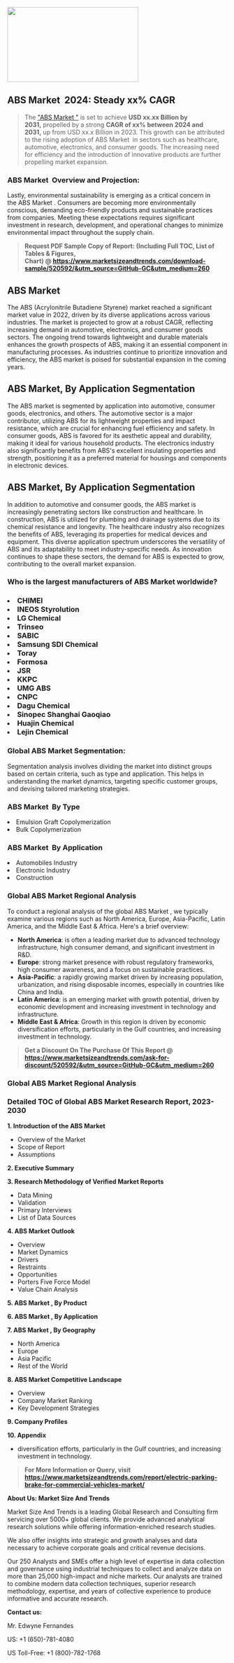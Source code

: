 <p><img class="alignnone size-medium wp-image-20088" src="https://ffe5etoiles.com/wp-content/uploads/2024/12/MST1-300x171.png" alt="" width="300" height="171" /></p><h2 id="ember46" class="ember-view reader-text-block__heading-2">ABS Market &nbsp;2024: Steady&nbsp;xx% CAGR</h2><blockquote id="ember47" class="ember-view reader-text-block__blockquote">The&nbsp;<a class="app-aware-link " href="https://www.marketsizeandtrends.com/download-sample/520592/&utm_source=GitHub-GC&utm_medium=260" target="_blank" data-test-app-aware-link="">"ABS Market "</a>&nbsp;is set to achieve&nbsp;<strong>USD&nbsp;xx.xx&nbsp;Billion by 2031,</strong>&nbsp;propelled by a strong&nbsp;<strong>CAGR of&nbsp;xx% between 2024 and 2031,</strong>&nbsp;up from USD xx.x Billion in 2023. This growth can be attributed to the rising adoption of&nbsp;ABS Market &nbsp;in sectors such as healthcare, automotive, electronics, and consumer goods. The increasing need for efficiency and the introduction of innovative products are further propelling market expansion.</blockquote><h3 id="ember48" class="ember-view reader-text-block__heading-3">ABS Market &nbsp;Overview and Projection:</h3><p id="ember49" class="ember-view reader-text-block__paragraph">Lastly, environmental sustainability is emerging as a critical concern in the&nbsp;ABS Market . Consumers are becoming more environmentally conscious, demanding eco-friendly products and sustainable practices from companies. Meeting these expectations requires significant investment in research, development, and operational changes to minimize environmental impact throughout the supply chain.</p><blockquote id="ember50" class="ember-view reader-text-block__blockquote"><strong>Request PDF Sample Copy of Report: (Including Full TOC, List of Tables &amp; Figures, Chart)&nbsp;@&nbsp;<strong><a href="https://www.marketsizeandtrends.com/download-sample/520592/&utm_source=GitHub-GC&utm_medium=260" target="_blank">https://www.marketsizeandtrends.com/download-sample/520592/&utm_source=GitHub-GC&utm_medium=260</a></strong></strong></blockquote><h3 class=""> <h2>ABS Market</h2><p>The ABS (Acrylonitrile Butadiene Styrene) market reached a significant market value in 2022, driven by its diverse applications across various industries. The market is projected to grow at a robust CAGR, reflecting increasing demand in automotive, electronics, and consumer goods sectors. The ongoing trend towards lightweight and durable materials enhances the growth prospects of ABS, making it an essential component in manufacturing processes. As industries continue to prioritize innovation and efficiency, the ABS market is poised for substantial expansion in the coming years.</p><h2>ABS Market, By Application Segmentation</h2><p>The ABS market is segmented by application into automotive, consumer goods, electronics, and others. The automotive sector is a major contributor, utilizing ABS for its lightweight properties and impact resistance, which are crucial for enhancing fuel efficiency and safety. In consumer goods, ABS is favored for its aesthetic appeal and durability, making it ideal for various household products. The electronics industry also significantly benefits from ABS's excellent insulating properties and strength, positioning it as a preferred material for housings and components in electronic devices.</p><h2>ABS Market, By Application Segmentation</h2><p>In addition to automotive and consumer goods, the ABS market is increasingly penetrating sectors like construction and healthcare. In construction, ABS is utilized for plumbing and drainage systems due to its chemical resistance and longevity. The healthcare industry also recognizes the benefits of ABS, leveraging its properties for medical devices and equipment. This diverse application spectrum underscores the versatility of ABS and its adaptability to meet industry-specific needs. As innovation continues to shape these sectors, the demand for ABS is expected to grow, contributing to the overall market expansion.</p></h3><h3 id="" class="">Who is the largest manufacturers of&nbsp;ABS Market worldwide?</h3><h3 class=""></Li><Li>CHIMEI</Li><Li> INEOS Styrolution</Li><Li> LG Chemical</Li><Li> Trinseo</Li><Li> SABIC</Li><Li> Samsung SDI Chemical</Li><Li> Toray</Li><Li> Formosa</Li><Li> JSR</Li><Li> KKPC</Li><Li> UMG ABS</Li><Li> CNPC</Li><Li> Dagu Chemical</Li><Li> Sinopec Shanghai Gaoqiao</Li><Li> Huajin Chemical</Li><Li> Lejin Chemical</h3><h3 id="ember53" class="ember-view reader-text-block__heading-3">Global&nbsp;ABS Market Segmentation:</h3><p id="ember54" class="ember-view reader-text-block__paragraph">Segmentation analysis involves dividing the market into distinct groups based on certain criteria, such as type and application. This helps in understanding the market dynamics, targeting specific customer groups, and devising tailored marketing strategies.</p><h3 id="" class="">ABS Market &nbsp;By Type</h3><p></Li><Li>Emulsion Graft Copolymerization</Li><Li> Bulk Copolymerization</p><h3 id="" class="">ABS Market &nbsp;By Application</h3><p class=""></Li><Li>Automobiles Industry</Li><Li> Electronic Industry</Li><Li> Construction</p><h3 id="ember62" class="ember-view reader-text-block__heading-3">Global ABS Market Regional Analysis</h3><p id="ember63" class="ember-view reader-text-block__paragraph">To conduct a regional analysis of the global ABS Market , we typically examine various regions such as North America, Europe, Asia-Pacific, Latin America, and the Middle East &amp; Africa. Here's a brief overview:</p><ul><li><strong>North America</strong>: is often a leading market due to advanced technology infrastructure, high consumer demand, and significant investment in R&amp;D.</li><li><strong>Europe</strong>: strong market presence with robust regulatory frameworks, high consumer awareness, and a focus on sustainable practices.</li><li><strong>Asia-Pacific</strong>: a rapidly growing market driven by increasing population, urbanization, and rising disposable incomes, especially in countries like China and India.</li><li><strong>Latin America</strong>: is an emerging market with growth potential, driven by economic development and increasing investment in technology and infrastructure.</li><li><strong>Middle East &amp; Africa</strong>: Growth in this region is driven by economic diversification efforts, particularly in the Gulf countries, and increasing investment in technology.</li></ul><blockquote id="ember61" class="ember-view reader-text-block__blockquote"><strong>Get a Discount On The Purchase Of This Report @ <strong><a href="https://html-cleaner.com/" target="">https://www.marketsizeandtrends.com/ask-for-discount/520592/&utm_source=GitHub-GC&utm_medium=260</a></strong></strong></blockquote><h3 id="ember62" class="ember-view reader-text-block__heading-3">Global ABS Market Regional Analysis</h3><h3 id="" class="">Detailed TOC of Global ABS Market Research Report, 2023-2030</h3><p id="" class=""><strong>1. Introduction of the ABS Market </strong></p><ul><li>Overview of the Market</li><li>Scope of Report</li><li>Assumptions</li></ul><p id="" class=""><strong>2. Executive Summary</strong></p><p id="" class=""><strong>3. Research Methodology of Verified Market Reports</strong></p><ul><li>Data Mining</li><li>Validation</li><li>Primary Interviews</li><li>List of Data Sources</li></ul><p id="" class=""><strong>4. ABS Market Outlook</strong></p><ul><li>Overview</li><li>Market Dynamics</li><li>Drivers</li><li>Restraints</li><li>Opportunities</li><li>Porters Five Force Model</li><li>Value Chain Analysis</li></ul><p id="" class=""><strong>5. ABS Market , By Product</strong></p><p id="" class=""><strong>6. ABS Market , By Application</strong></p><p id="" class=""><strong>7. ABS Market , By Geography</strong></p><ul><li>North America</li><li>Europe</li><li>Asia Pacific</li><li>Rest of the World</li></ul><p id="" class=""><strong>8. ABS Market Competitive Landscape</strong></p><ul><li>Overview</li><li>Company Market Ranking</li><li>Key Development Strategies</li></ul><p id="" class=""><strong>9. Company Profiles</strong></p><p id="" class=""><strong>10. Appendix</strong></p><ul><li>diversification efforts, particularly in the Gulf countries, and increasing investment in technology.</li></ul><blockquote id="ember65" class="ember-view reader-text-block__blockquote"><strong>For More Information or Query, visit <strong><strong><a href="https://html-cleaner.com/" target="">https://www.marketsizeandtrends.com/report/electric-parking-brake-for-commercial-vehicles-market/</a></strong></strong></strong></blockquote><p id="" class=""><strong>About Us: Market Size And Trends</strong></p><p id="" class="">Market Size And Trends is a leading Global Research and Consulting firm servicing over 5000+ global clients. We provide advanced analytical research solutions while offering information-enriched research studies.</p><p id="" class="">We also offer insights into strategic and growth analyses and data necessary to achieve corporate goals and critical revenue decisions.</p><p id="" class="">Our 250 Analysts and SMEs offer a high level of expertise in data collection and governance using industrial techniques to collect and analyze data on more than 25,000 high-impact and niche markets. Our analysts are trained to combine modern data collection techniques, superior research methodology, expertise, and years of collective experience to produce informative and accurate research.</p><p id="" class=""><strong>Contact us:</strong></p><p id="" class="">Mr. Edwyne Fernandes</p><p id="" class="">US: +1 (650)-781-4080</p><p id="" class="">US Toll-Free: +1 (800)-782-1768</p>

